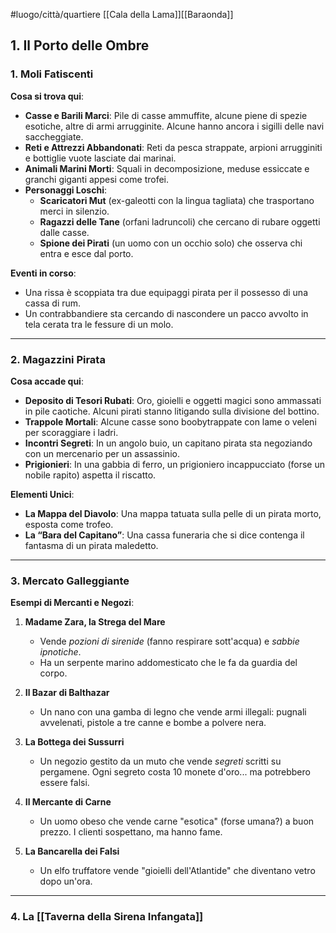 #luogo/città/quartiere 
[[Cala della Lama]][[Baraonda]]
## **1. Il Porto delle Ombre**
### **1. Moli Fatiscenti**  
**Cosa si trova qui**:  
- **Casse e Barili Marci**: Pile di casse ammuffite, alcune piene di spezie esotiche, altre di armi arrugginite. Alcune hanno ancora i sigilli delle navi saccheggiate.  
- **Reti e Attrezzi Abbandonati**: Reti da pesca strappate, arpioni arrugginiti e bottiglie vuote lasciate dai marinai.  
- **Animali Marini Morti**: Squali in decomposizione, meduse essiccate e granchi giganti appesi come trofei.  
- **Personaggi Loschi**:  
  - **Scaricatori Mut** (ex-galeotti con la lingua tagliata) che trasportano merci in silenzio.  
  - **Ragazzi delle Tane** (orfani ladruncoli) che cercano di rubare oggetti dalle casse.  
  - **Spione dei Pirati** (un uomo con un occhio solo) che osserva chi entra e esce dal porto.  

**Eventi in corso**:  
- Una rissa è scoppiata tra due equipaggi pirata per il possesso di una cassa di rum.  
- Un contrabbandiere sta cercando di nascondere un pacco avvolto in tela cerata tra le fessure di un molo.  

---

### **2. Magazzini Pirata**  
**Cosa accade qui**:  
- **Deposito di Tesori Rubati**: Oro, gioielli e oggetti magici sono ammassati in pile caotiche. Alcuni pirati stanno litigando sulla divisione del bottino.  
- **Trappole Mortali**: Alcune casse sono boobytrappate con lame o veleni per scoraggiare i ladri.  
- **Incontri Segreti**: In un angolo buio, un capitano pirata sta negoziando con un mercenario per un assassinio.  
- **Prigionieri**: In una gabbia di ferro, un prigioniero incappucciato (forse un nobile rapito) aspetta il riscatto.  

**Elementi Unici**:  
- **La Mappa del Diavolo**: Una mappa tatuata sulla pelle di un pirata morto, esposta come trofeo.  
- **La “Bara del Capitano”**: Una cassa funeraria che si dice contenga il fantasma di un pirata maledetto.  

---

### **3. Mercato Galleggiante**  
**Esempi di Mercanti e Negozi**:  
1. **Madame Zara, la Strega del Mare**  
   - Vende *pozioni di sirenide* (fanno respirare sott'acqua) e *sabbie ipnotiche*.  
   - Ha un serpente marino addomesticato che le fa da guardia del corpo.  

2. **Il Bazar di Balthazar**  
   - Un nano con una gamba di legno che vende armi illegali: pugnali avvelenati, pistole a tre canne e bombe a polvere nera.  

3. **La Bottega dei Sussurri**  
   - Un negozio gestito da un muto che vende *segreti* scritti su pergamene. Ogni segreto costa 10 monete d'oro... ma potrebbero essere falsi.  

4. **Il Mercante di Carne**  
   - Un uomo obeso che vende carne "esotica" (forse umana?) a buon prezzo. I clienti sospettano, ma hanno fame.  

5. **La Bancarella dei Falsi**  
   - Un elfo truffatore vende "gioielli dell'Atlantide" che diventano vetro dopo un'ora.  

---

### **4. La [[Taverna della Sirena Infangata]]**  
